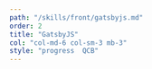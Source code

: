 ```yaml
---
path: "/skills/front/gatsbyjs.md"
order: 2
title: "GatsbyJS"
col: "col-md-6 col-sm-3 mb-3"
style: "progress  QCB"
---
```

